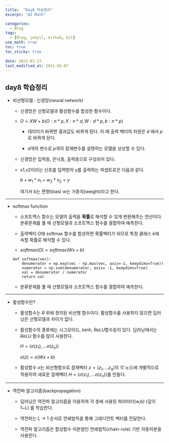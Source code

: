 ```yaml
---
title:  "Day8 학습정리"
excerpt: "AI Math"

categories:
  - Blog
tags:
  - [Blog, jekyll, Github, Git]
use_math: true
toc: true
toc_sticky: true
 
date: 2021-01-27
last_modified_at: 2021-02-07
---
```



## day8 학습정리

* 비선형모델 : 신경망(neural network)

    * 신경망은 선형모델과 활성함수를 합성한 함수이다. 

    * $O = XW + b (O:n*p, X:n*d, W:d*p,b:n*p)$

        * 데이터가 바뀌면 결과값도 바뀌게 된다. 이 때 출력 벡터의 차원은 $d$ 에서 $p$로 바뀌게 된다.

        * $d$개의 변수로 $p$개의 잠재변수를 설명하는 모델을 상상할 수 있다.


    * 신경망은 입력층, 은닉층, 출력층으로 구성되어 있다. 

    * x1,x2이라는 신호를 입력받아 y를 출력하는 퍼셉트로은 다음과 같다.
        
        $b + w_{1}*x_{1} + w_{2}*x_{2} = y$

        여기서 b는 편향(bias) w는 가중치(weight)라고 한다.


---


* softmax function  

    * 소프트맥스 함수는 모델의 출력을 **확률**로 해석할 수 있게 변환해주는 연산이다. 분류문제를 풀 때 선형모델과 소프트맥스 함수를 결합하여 예측한다. 

    * 출력벡터 $O$에 softmax 함수를 합성하면 확률벡터가 되므로 특정 클래스 $k$에 속할 확률로 해석할 수 있다.

    * $softmax(O) = softmax(Wx+b)$


    ```
    def softmax(vec):
        denumerator = np.exp(vec - np.max(vec, axis=-1, keepdims=True))
        numerator = np.sum(denumerator, axis= -1, keepdims=True)
        val = denumerator / numerator
        return val
    ```

    
    * 분류문제를 풀 때 선형모델과 소프트맥스 함수를 결합하여 예측한다.


---


*  활성함수란?

    * 활성함수는 $R$ 위에 정의된 비선형 함수이다. 활성함수를 사용하지 않으면 딥러닝은 선형모델과 차이가 없다.

    * 활성함수의 종류에는 시그모이드, $tanh$, $ReLU$함수등이 있다. 딥러닝에서는 $ReLU$ 함수를 많이 사용한다. 

        $H = (\sigma(z_1),...\sigma(z_n))$

        $\sigma(z) = \sigma(Wx+b)$
    
    * 활성함수 $\sigma$는 비선형함수로 잠재벡터 $z=(z_1,...z_q)$의 각 노드에 개별적으로 적용하여 새로운 잠재벡터 $H=(\sigma(z_1),...\sigma(z_n))$를 만들다. 

---


* 역전파 알고리즘(backpropagation)

    * 딥러닝은 역전파 알고리즘을 이용하여 각 층에 사용된 파라미터(w,b) (깊이 1~L) 를 학습한다.

    * 역전파는 L -> 1 순서로 연쇄법칙을 통해 그레디언트 벡터를 전달한다.

    * 역전파 알고리즘은 합성함수 미분법인 연쇄법칙(chain-rule) 기반 자동미분을 사용한다.



